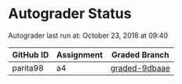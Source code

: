 # Autograder Status
Autograder last run at: October 23, 2018 at 09:40

| GitHub ID | Assignment | Graded Branch |
|-----------|------------|---------------|
| parita98 | a4 | [graded-9dbaae](https://github.com/Fall2018COMP401-001/a4-parita98/tree/graded-9dbaae) | 
